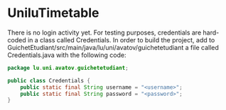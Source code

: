 # UniluTimetable

There is no login activity yet. For testing purposes, credentials are hard-coded in a class called Credentials.
In order to build the project, add to GuichetEtudiant/src/main/java/lu/uni/avatov/guichetetudiant a file called Credentials.java with the following code:

```java
package lu.uni.avatov.guichetetudiant;

public class Credentials {
    public static final String username = "<username>";
    public static final String password = "<password>";
}
```
